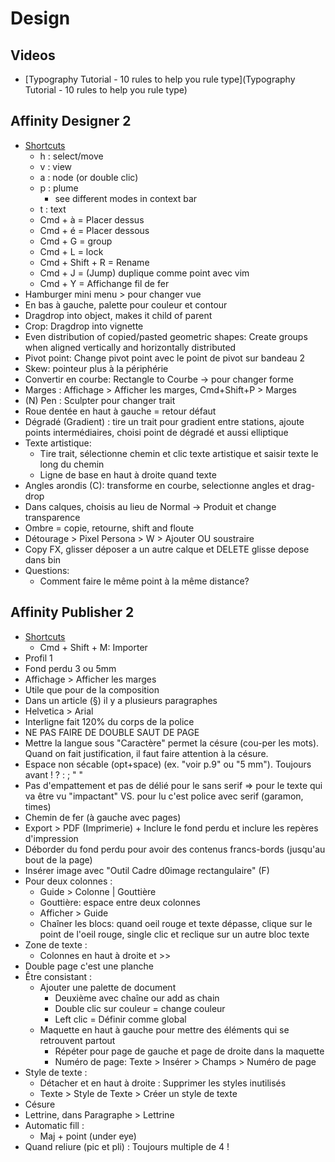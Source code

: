 # Design

## Videos
- [Typography Tutorial - 10 rules to help you rule type](Typography Tutorial - 10 rules to help you rule type)

## Affinity Designer 2

- [Shortcuts](https://resources.serif.com/spotlight/learning/shortcuts/Affinity-Designer-Shortcuts-Mac.pdf)
	- h : select/move
	- v : view
	- a : node (or double clic)
	- p : plume
		- see different modes in context bar
	- t : text
	- Cmd + à = Placer dessus
	- Cmd + é = Placer dessous
	- Cmd + G = group
	- Cmd + L = lock
	- Cmd + Shift + R = Rename
	- Cmd + J = (Jump) duplique comme point avec vim
	- Cmd + Y = Affichange fil de fer
- Hamburger mini menu > pour changer vue
- En bas à gauche, palette pour couleur et contour
- Dragdrop into object, makes it child of parent
- Crop: Dragdrop into vignette
- Even distribution of copied/pasted geometric shapes: Create groups when aligned vertically and horizontally distributed
- Pivot point: Change pivot point avec le point de pivot sur bandeau 2
- Skew: pointeur plus à la périphérie
- Convertir en courbe: Rectangle to Courbe -> pour changer forme
- Marges : Affichage > Afficher les marges, Cmd+Shift+P > Marges
- (N) Pen : Sculpter pour changer trait
- Roue dentée en haut à gauche = retour défaut
- Dégradé (Gradient) : tire un trait pour gradient entre stations, ajoute points intermédiaires, choisi point de dégradé et aussi elliptique
- Texte artistique:
	- Tire trait, sélectionne chemin et clic texte artistique et saisir texte le long du chemin
	- Ligne de base en haut à droite quand texte
- Angles arondis (C): transforme en courbe, selectionne angles et drag-drop
- Dans calques, choisis au lieu de Normal -> Produit et change transparence
- Ombre = copie, retourne, shift and floute
- Détourage > Pixel Persona > W > Ajouter OU soustraire
- Copy FX, glisser déposer a un autre calque et DELETE glisse depose dans bin
- Questions:
	- Comment faire le même point à la même distance?

## Affinity Publisher 2

- [Shortcuts](https://resources.serif.com/spotlight/learning/shortcuts/Affinity-Publisher-Shortcuts-Mac.pdf)
	- Cmd + Shift + M: Importer
- Profil 1
- Fond perdu 3 ou 5mm
- Affichage > Afficher les marges
- Utile que pour de la composition
- Dans un article (§) il y a plusieurs paragraphes
- Helvetica > Arial
- Interligne fait 120% du corps de la police
- NE PAS FAIRE DE DOUBLE SAUT DE PAGE
- Mettre la langue sous "Caractère" permet la césure (cou-per les mots). Quand on fait justification, il faut faire attention à la césure.
- Espace non sécable (opt+space) (ex. "voir p.9" ou "5 mm"). Toujours avant ! ? : ; " "
- Pas d'empattement et pas de délié pour le sans serif => pour le texte qui va être vu "impactant" VS. pour lu c'est police avec serif (garamon, times)
- Chemin de fer (à gauche avec pages)
- Export > PDF (Imprimerie) + Inclure le fond perdu et inclure les repères d'impression
- Déborder du fond perdu pour avoir des contenus francs-bords (jusqu'au bout de la page)
- Insérer image avec "Outil Cadre d0image rectangulaire" (F)
- Pour deux colonnes :
	- Guide > Colonne | Gouttière
	- Gouttière: espace entre deux colonnes
	- Afficher > Guide
	- Chaîner les blocs: quand oeil rouge et texte dépasse, clique sur le point de l'oeil rouge, single clic et reclique sur un autre bloc texte
- Zone de texte :
	- Colonnes en haut à droite et >>
- Double page c'est une planche
- Être consistant :
	- Ajouter une palette de document
		- Deuxième avec chaîne our add as chain
		- Double clic sur couleur = change couleur
		- Left clic = Définir comme global
	- Maquette en haut à gauche pour mettre des éléments qui se retrouvent partout
		- Répéter pour page de gauche et page de droite dans la maquette
		- Numéro de page: Texte > Insérer > Champs > Numéro de page
- Style de texte :
	- Détacher et en haut à droite : Supprimer les styles inutilisés
	- Texte > Style de Texte > Créer un style de texte
- Césure
- Lettrine, dans Paragraphe > Lettrine
- Automatic fill :
	- Maj + point (under eye)
- Quand reliure (pic et pli) : Toujours multiple de 4 !
